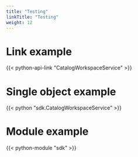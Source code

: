 ```yaml
---
title: "Testing"
linkTitle: "Testing"
weight: 12
---
```


<style>
    .python-ref-func {
        padding-left: 3rem;
    }
    .python-ref-description {
        padding-left: 3rem;
    }
</style>

# Link example
{{< python-api-link "CatalogWorkspaceService" >}}

#
#
#
#

# Single object example
{{< python "sdk.CatalogWorkspaceService" >}}
# 
# 
# 
# Module example
{{< python-module "sdk" >}}

